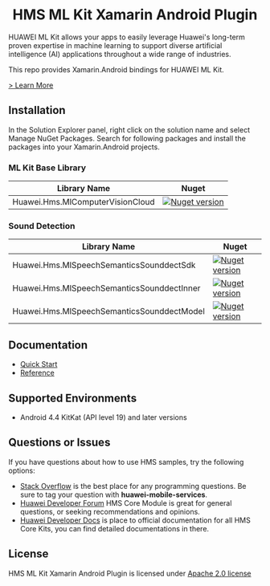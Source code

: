 <p align="center">
  <h1 align="center">HMS ML Kit Xamarin Android Plugin</h1>
</p>

HUAWEI ML Kit allows your apps to easily leverage Huawei's long-term proven expertise in machine learning to support diverse artificial intelligence (AI) applications throughout a wide range of industries.

This repo provides Xamarin.Android bindings for HUAWEI ML Kit.

[> Learn More](https://developer.huawei.com/consumer/en/doc/development/HMS-Plugin-Guides/about-service-0000001052602130)

## Installation

In the Solution Explorer panel, right click on the solution name and select Manage NuGet Packages. Search for following packages and install the packages into your Xamarin.Android projects.

### ML Kit Base Library

| Library Name  | Nuget |
|--------|-----|
| Huawei.Hms.MlComputerVisionCloud   |  <a href="https://www.nuget.org/packages/Huawei.Hms.MlComputerVisionCloud"><img src="https://img.shields.io/nuget/v/Huawei.Hms.MlComputerVisionCloud?color=%23ed2a1c&style=for-the-badge" alt="Nuget version"></a> |

### Sound Detection

| Library Name  | Nuget |
|--------|-----|
| Huawei.Hms.MlSpeechSemanticsSounddectSdk  |  <a href="https://www.nuget.org/packages/Huawei.Hms.MlSpeechSemanticsSounddectSdk"><img src="https://img.shields.io/nuget/v/Huawei.Hms.MlSpeechSemanticsSounddectSdk?color=%23ed2a1c&style=for-the-badge" alt="Nuget version"></a> |
| Huawei.Hms.MlSpeechSemanticsSounddectInner  |  <a href="https://www.nuget.org/packages/Huawei.Hms.MlSpeechSemanticsSounddectInner"><img src="https://img.shields.io/nuget/v/Huawei.Hms.MlSpeechSemanticsSounddectInner?color=%23ed2a1c&style=for-the-badge" alt="Nuget version"></a> |
| Huawei.Hms.MlSpeechSemanticsSounddectModel   |  <a href="https://www.nuget.org/packages/Huawei.Hms.MlSpeechSemanticsSounddectModel"><img src="https://img.shields.io/nuget/v/Huawei.Hms.MlSpeechSemanticsSounddectModel?color=%23ed2a1c&style=for-the-badge" alt="Nuget version"></a> |

## Documentation

- [Quick Start](https://developer.huawei.com/consumer/en/doc/development/HMS-Plugin-Guides/prepare-dev-env-0000001052968081)
- [Reference](https://developer.huawei.com/consumer/en/doc/development/HMS-Plugin-References-V1/overview-0000001052991421-V1)

## Supported Environments

- Android 4.4 KitKat (API level 19) and later versions

## Questions or Issues

If you have questions about how to use HMS samples, try the following options:
- [Stack Overflow](https://stackoverflow.com/questions/tagged/huawei-mobile-services) is the best place for any programming questions. Be sure to tag your question with **huawei-mobile-services**.
- [Huawei Developer Forum](https://forums.developer.huawei.com/forumPortal/en/home?fid=0101187876626530001) HMS Core Module is great for general questions, or seeking recommendations and opinions.
- [Huawei Developer Docs](https://developer.huawei.com/consumer/en/doc/overview/HMS-Core-Plugin) is place to official documentation for all HMS Core Kits, you can find detailed documentations in there.

## License

HMS ML Kit Xamarin Android Plugin is licensed under [Apache 2.0 license](LICENSE)